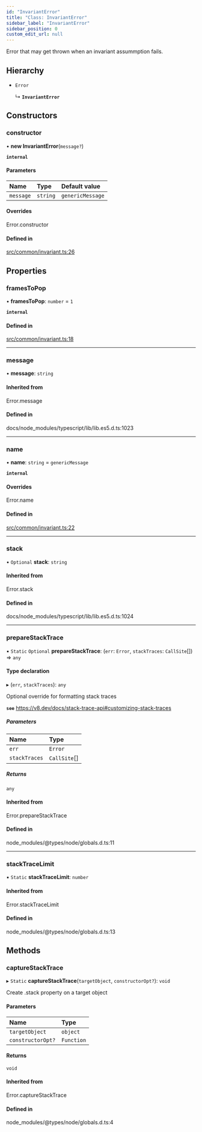 ```yaml
---
id: "InvariantError"
title: "Class: InvariantError"
sidebar_label: "InvariantError"
sidebar_position: 0
custom_edit_url: null
---
```


Error that may get thrown when an invariant assummption fails.

## Hierarchy

- `Error`

  ↳ **`InvariantError`**

## Constructors

### constructor

• **new InvariantError**(`message?`)

**`internal`**

#### Parameters

| Name | Type | Default value |
| :------ | :------ | :------ |
| `message` | `string` | `genericMessage` |

#### Overrides

Error.constructor

#### Defined in

[src/common/invariant.ts:26](https://github.com/PrasoonPratham/nftlabs-sdk-ts/blob/bd3e5c6/src/common/invariant.ts#L26)

## Properties

### framesToPop

• **framesToPop**: `number` = `1`

**`internal`**

#### Defined in

[src/common/invariant.ts:18](https://github.com/PrasoonPratham/nftlabs-sdk-ts/blob/bd3e5c6/src/common/invariant.ts#L18)

___

### message

• **message**: `string`

#### Inherited from

Error.message

#### Defined in

docs/node_modules/typescript/lib/lib.es5.d.ts:1023

___

### name

• **name**: `string` = `genericMessage`

**`internal`**

#### Overrides

Error.name

#### Defined in

[src/common/invariant.ts:22](https://github.com/PrasoonPratham/nftlabs-sdk-ts/blob/bd3e5c6/src/common/invariant.ts#L22)

___

### stack

• `Optional` **stack**: `string`

#### Inherited from

Error.stack

#### Defined in

docs/node_modules/typescript/lib/lib.es5.d.ts:1024

___

### prepareStackTrace

▪ `Static` `Optional` **prepareStackTrace**: (`err`: `Error`, `stackTraces`: `CallSite`[]) => `any`

#### Type declaration

▸ (`err`, `stackTraces`): `any`

Optional override for formatting stack traces

**`see`** https://v8.dev/docs/stack-trace-api#customizing-stack-traces

##### Parameters

| Name | Type |
| :------ | :------ |
| `err` | `Error` |
| `stackTraces` | `CallSite`[] |

##### Returns

`any`

#### Inherited from

Error.prepareStackTrace

#### Defined in

node_modules/@types/node/globals.d.ts:11

___

### stackTraceLimit

▪ `Static` **stackTraceLimit**: `number`

#### Inherited from

Error.stackTraceLimit

#### Defined in

node_modules/@types/node/globals.d.ts:13

## Methods

### captureStackTrace

▸ `Static` **captureStackTrace**(`targetObject`, `constructorOpt?`): `void`

Create .stack property on a target object

#### Parameters

| Name | Type |
| :------ | :------ |
| `targetObject` | `object` |
| `constructorOpt?` | `Function` |

#### Returns

`void`

#### Inherited from

Error.captureStackTrace

#### Defined in

node_modules/@types/node/globals.d.ts:4
